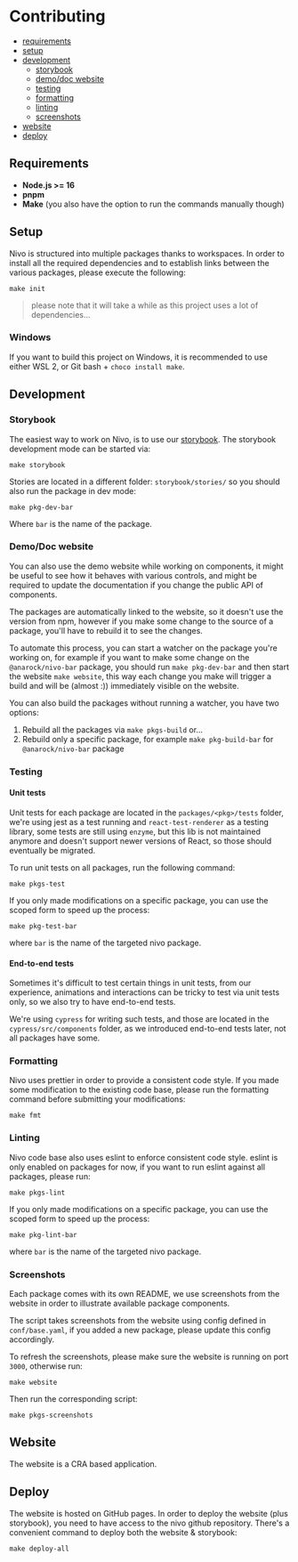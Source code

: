 # Contributing

- [requirements](#requirements)
- [setup](#setup)
- [development](#development)
  - [storybook](#storybook)
  - [demo/doc website](#demodoc-website)
  - [testing](#testing)
  - [formatting](#formatting)
  - [linting](#linting)
  - [screenshots](#screenshots)
- [website](#website)
- [deploy](#deploy)

## Requirements

- **Node.js >= 16**
- **pnpm**
- **Make** (you also have the option to run the commands manually though)

## Setup

Nivo is structured into multiple packages thanks to workspaces.
In order to install all the required dependencies and to establish links between
the various packages, please execute the following:

```
make init
```

> please note that it will take a while as this project uses a lot of dependencies…

### Windows

If you want to build this project on Windows, it is recommended to use either WSL 2,
or Git bash + `choco install make`.

## Development

### Storybook

The easiest way to work on Nivo, is to use our [storybook](https://storybook.js.org/).
The storybook development mode can be started via:

```
make storybook
```

Stories are located in a different folder: `storybook/stories/` so you should also
run the package in dev mode:

```
make pkg-dev-bar
```

Where `bar` is the name of the package.

### Demo/Doc website

You can also use the demo website while working on components, it might be
useful to see how it behaves with various controls, and might be required to
update the documentation if you change the public API of components.

The packages are automatically linked to the website, so it doesn't use
the version from npm, however if you make some change to the source
of a package, you'll have to rebuild it to see the changes.

To automate this process, you can start a watcher on the package you're working
on, for example if you want to make some change on the `@anarock/nivo-bar` package,
you should run `make pkg-dev-bar` and then start the website `make website`,
this way each change you make will trigger a build and will be (almost :))
immediately visible on the website.

You can also build the packages without running a watcher, you have two options:

 1. Rebuild all the packages via `make pkgs-build` or…
 2. Rebuild only a specific package, for example `make pkg-build-bar` for `@anarock/nivo-bar` package

### Testing

#### Unit tests

Unit tests for each package are located in the `packages/<pkg>/tests` folder, we're using jest
as a test running and `react-test-renderer` as a testing library, some tests are still using
`enzyme`, but this lib is not maintained anymore and doesn't support newer versions of React,
so those should eventually be migrated.

To run unit tests on all packages, run the following command:

```
make pkgs-test
```

If you only made modifications on a specific package,
you can use the scoped form to speed up the process:

```
make pkg-test-bar
```

where `bar` is the name of the targeted nivo package.

#### End-to-end tests

Sometimes it's difficult to test certain things in unit tests, from our experience, animations
and interactions can be tricky to test via unit tests only, so we also try to have end-to-end tests.

We're using `cypress` for writing such tests, and those are located in the `cypress/src/components`
folder, as we introduced end-to-end tests later, not all packages have some.

### Formatting

Nivo uses prettier in order to provide a consistent code style.
If you made some modification to the existing code base, please run the formatting
command before submitting your modifications:

```
make fmt
```

### Linting

Nivo code base also uses eslint to enforce consistent code style.
eslint is only enabled on packages for now, if you want to run eslint
against all packages, please run:

```
make pkgs-lint
```

If you only made modifications on a specific package,
you can use the scoped form to speed up the process:

```
make pkg-lint-bar
```

where `bar` is the name of the targeted nivo package.

### Screenshots

Each package comes with its own README, we use screenshots from the website
in order to illustrate available package components.

The script takes screenshots from the website using config defined in
`conf/base.yaml`, if you added a new package, please update this config accordingly.

To refresh the screenshots, please make sure the website is running on port `3000`,
otherwise run:

```
make website
```

Then run the corresponding script:

```
make pkgs-screenshots
```

## Website

The website is a CRA based application.

## Deploy

The website is hosted on GitHub pages.
In order to deploy the website (plus storybook), you need to have access
to the nivo github repository.
There's a convenient command to deploy both the website & storybook:

```
make deploy-all
```
